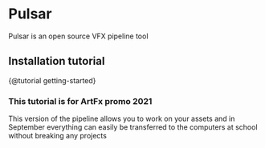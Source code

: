 # Pulsar

Pulsar is an open source VFX pipeline tool

## Installation tutorial
{@tutorial getting-started}

### This tutorial is for ArtFx promo 2021
This version of the pipeline allows you to work on your assets and in September everything can easily be transferred to the computers at school without breaking any projects
